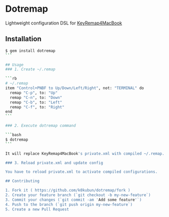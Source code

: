 # Dotremap

Lightweight configuration DSL for [KeyRemap4MacBook](https://pqrs.org/osx/karabiner/index.html)

## Installation

````bash
$ gem install dotremap
```

## Usage
### 1. Create ~/.remap

```rb
# ~/.remap
item "Control+PNBF to Up/Down/Left/Right", not: "TERMINAL" do
  remap "C-p", to: "Up"
  remap "C-n", to: "Down"
  remap "C-b", to: "Left"
  remap "C-f", to: "Right"
end
```

### 2. Execute dotremap command

```bash
$ dotremap
```

It will replace KeyRemap4MacBook's private.xml with compiled ~/.remap.

### 3. Reload private.xml and update config

You have to reload private.xml to activate compiled configurations.

## Contributing

1. Fork it ( https://github.com/k0kubun/dotremap/fork )
2. Create your feature branch (`git checkout -b my-new-feature`)
3. Commit your changes (`git commit -am 'Add some feature'`)
4. Push to the branch (`git push origin my-new-feature`)
5. Create a new Pull Request
